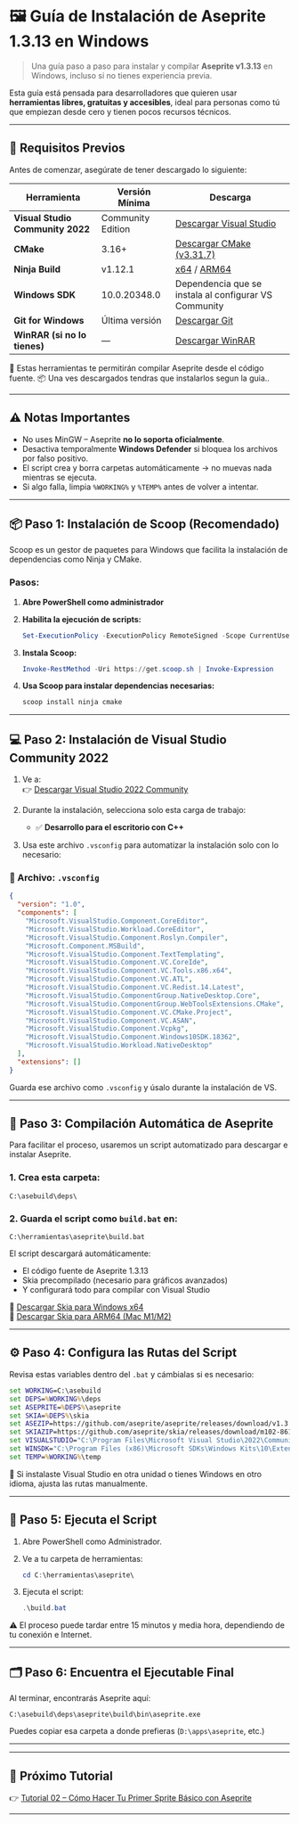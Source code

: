 # 🖼️ Guía de Instalación de Aseprite 1.3.13 en Windows

> Una guía paso a paso para instalar y compilar **Aseprite v1.3.13** en Windows, incluso si no tienes experiencia previa.

Esta guía está pensada para desarrolladores que quieren usar **herramientas libres, gratuitas y accesibles**, ideal para personas como tú que empiezan desde cero y tienen pocos recursos técnicos.

---

## 🔧 Requisitos Previos

Antes de comenzar, asegúrate de tener descargado lo siguiente:

| Herramienta | Versión Mínima | Descarga |
|-------------|----------------|----------|
| **Visual Studio Community 2022** | Community Edition | [Descargar Visual Studio](https://visualstudio.microsoft.com/es/vs/community/) |
| **CMake** | 3.16+ | [Descargar CMake (v3.31.7)](https://github.com/Kitware/CMake/releases/download/v3.31.7/cmake-3.31.7-windows-x86_64.msi) |
| **Ninja Build** | v1.12.1 | [x64](https://github.com/ninja-build/ninja/releases/download/v1.12.1/ninja-win.zip) / [ARM64](https://github.com/ninja-build/ninja/releases/download/v1.12.1/ninja-winarm64.zip) |
| **Windows SDK** | 10.0.20348.0 | Dependencia que se instala al configurar VS Community |
| **Git for Windows** | Última versión | [Descargar Git](https://git-scm.com/downloads) |
| **WinRAR (si no lo tienes)** | — | [Descargar WinRAR](https://www.win-rar.com/index.html) |

📌 Estas herramientas te permitirán compilar Aseprite desde el código fuente.
📦 Una ves descargados tendras que instalarlos segun la guia..

---

## ⚠️ Notas Importantes

- No uses MinGW – Aseprite **no lo soporta oficialmente**.
- Desactiva temporalmente **Windows Defender** si bloquea los archivos por falso positivo.
- El script crea y borra carpetas automáticamente → no muevas nada mientras se ejecuta.
- Si algo falla, limpia `%WORKING%` y `%TEMP%` antes de volver a intentar.

---

## 📦 Paso 1: Instalación de Scoop (Recomendado)

Scoop es un gestor de paquetes para Windows que facilita la instalación de dependencias como Ninja y CMake.

### Pasos:

1. **Abre PowerShell como administrador**
2. **Habilita la ejecución de scripts:**

   ```powershell
   Set-ExecutionPolicy -ExecutionPolicy RemoteSigned -Scope CurrentUser
   ```

3. **Instala Scoop:**

   ```powershell
   Invoke-RestMethod -Uri https://get.scoop.sh | Invoke-Expression
   ```

4. **Usa Scoop para instalar dependencias necesarias:**

   ```powershell
   scoop install ninja cmake
   ```

---

## 💻 Paso 2: Instalación de Visual Studio Community 2022

1. Ve a:  
   👉 [Descargar Visual Studio 2022 Community](https://visualstudio.microsoft.com/es/thank-you-downloading-visual-studio/?sku=Community&channel=Release&version=VS2022&source=VSLandingPage&passive=false&cid=2030)

2. Durante la instalación, selecciona solo esta carga de trabajo:
   - ✅ **Desarrollo para el escritorio con C++**

3. Usa este archivo `.vsconfig` para automatizar la instalación solo con lo necesario:

### 📁 Archivo: `.vsconfig`
```json
{
  "version": "1.0",
  "components": [
    "Microsoft.VisualStudio.Component.CoreEditor",
    "Microsoft.VisualStudio.Workload.CoreEditor",
    "Microsoft.VisualStudio.Component.Roslyn.Compiler",
    "Microsoft.Component.MSBuild",
    "Microsoft.VisualStudio.Component.TextTemplating",
    "Microsoft.VisualStudio.Component.VC.CoreIde",
    "Microsoft.VisualStudio.Component.VC.Tools.x86.x64",
    "Microsoft.VisualStudio.Component.VC.ATL",
    "Microsoft.VisualStudio.Component.VC.Redist.14.Latest",
    "Microsoft.VisualStudio.ComponentGroup.NativeDesktop.Core",
    "Microsoft.VisualStudio.ComponentGroup.WebToolsExtensions.CMake",
    "Microsoft.VisualStudio.Component.VC.CMake.Project",
    "Microsoft.VisualStudio.Component.VC.ASAN",
    "Microsoft.VisualStudio.Component.Vcpkg",
    "Microsoft.VisualStudio.Component.Windows10SDK.18362",
    "Microsoft.VisualStudio.Workload.NativeDesktop"
  ],
  "extensions": []
}
```

Guarda ese archivo como `.vsconfig` y úsalo durante la instalación de VS.

---

## 🧰 Paso 3: Compilación Automática de Aseprite

Para facilitar el proceso, usaremos un script automatizado para descargar e instalar Aseprite.

### 1. **Crea esta carpeta:**

```
C:\asebuild\deps\
```

### 2. **Guarda el script como `build.bat` en:**

```
C:\herramientas\aseprite\build.bat
```

El script descargará automáticamente:
- El código fuente de Aseprite 1.3.13
- Skia precompilado (necesario para gráficos avanzados)
- Y configurará todo para compilar con Visual Studio

🔗 [Descargar Skia para Windows x64](https://github.com/aseprite/skia/releases/download/m102-861e4743af/Skia-Windows-Release-x64.zip)  
🔗 [Descargar Skia para ARM64 (Mac M1/M2)](https://github.com/aseprite/skia/releases/download/m102-861e4743af/Skia-Windows-Release-arm64.zip)

---

## ⚙️ Paso 4: Configura las Rutas del Script

Revisa estas variables dentro del `.bat` y cámbialas si es necesario:

```bat
set WORKING=C:\asebuild
set DEPS=%WORKING%\deps
set ASEPRITE=%DEPS%\aseprite
set SKIA=%DEPS%\skia
set ASEZIP=https://github.com/aseprite/aseprite/releases/download/v1.3.13/Aseprite-v1.3.13-Source.zip
set SKIAZIP=https://github.com/aseprite/skia/releases/download/m102-861e4743af/Skia-Windows-Release-x64.zip
set VISUALSTUDIO="C:\Program Files\Microsoft Visual Studio\2022\Community"
set WINSDK="C:\Program Files (x86)\Microsoft SDKs\Windows Kits\10\ExtensionSDKs\Microsoft.UniversalCRT.Debug\10.0.20348.0"
set TEMP=%WORKING%\temp
```

📌 Si instalaste Visual Studio en otra unidad o tienes Windows en otro idioma, ajusta las rutas manualmente.

---

## 🧱 Paso 5: Ejecuta el Script

1. Abre PowerShell como Administrador.
2. Ve a tu carpeta de herramientas:

   ```powershell
   cd C:\herramientas\aseprite\
   ```

3. Ejecuta el script:

   ```powershell
   .\build.bat
   ```

⚠️ El proceso puede tardar entre 15 minutos y media hora, dependiendo de tu conexión e Internet.

---

## 🗂️ Paso 6: Encuentra el Ejecutable Final

Al terminar, encontrarás Aseprite aquí:

```
C:\asebuild\deps\aseprite\build\bin\aseprite.exe
```

Puedes copiar esa carpeta a donde prefieras (`D:\apps\aseprite`, etc.)

---


---

## 📌 Próximo Tutorial

👉 [Tutorial 02 – Cómo Hacer Tu Primer Sprite Básico con Aseprite](../sprites/02_hacer_primer_sprite.md)

---
